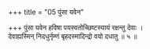 +++
title = "05 पुंसा यवेन"

+++
पुंसा यवेन हविषा पयस्वतोच्छिष्टस्यायं रक्षन्तु देवाः ।  
देवाह्यस्मिन् निदधुर्नृम्णं बृहदस्मादिन्द्रो वयो दधातु ॥ ५ ॥